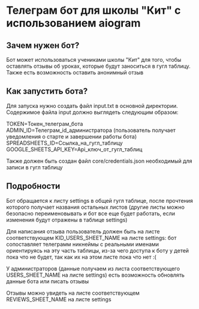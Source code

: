 # Телеграм бот для школы "Кит" с использованием aiogram
## Зачем нужен бот?
Бот может использоваться учениками школы "Кит" для того, чтобы оставлять отзывы об уроках, которые будут заноситься в гугл таблицу.
Также есть возможность оставить анонимный отзыв
## Как запустить бота?
Для запуска нужно создать файл input.txt в основной директории. Содержимое файла input должно выглядеть следующим образом:

TOKEN=Токен_телеграм_бота  
ADMIN_ID=Телеграм_id_администратора (пользователь получает уведомления о старте и завершении работы бота)  
SPREADSHEETS_ID=Ссылка_на_гугл_таблицу  
GOOGLE_SHEETS_API_KEY=Api_ключ_от_гугл_таблиц  

Также должен быть создан файл core/credentials.json необходимый для записи в гугл таблицу
## Подробности

Бот обращается к листу settings в общей гугл таблице, после прочтения которого получает названия остальных листов (другие листы можно безопасно переименовывать и бот все еще будет работать, если изменения будут отражены в таблице settings)

Для написания отзыва пользователь должен быть на листе соответствующем KID_USERS_SHEET_NAME на листе settings: бот сопоставляет телеграмм никнеймы с реальными именами ориентируясь на эту часть таблицы, из-за чего доступа к боту у детей пока что не будет, так как их на этом листе пока что нет :(

У администраторов (данные получаем из листа соответствующего USERS_SHEET_NAME на листе settings) есть возможность обновлять данные бота или писать отзывы

Отзывы можно увидеть на листе соответствующем REVIEWS_SHEET_NAME на листе settings

